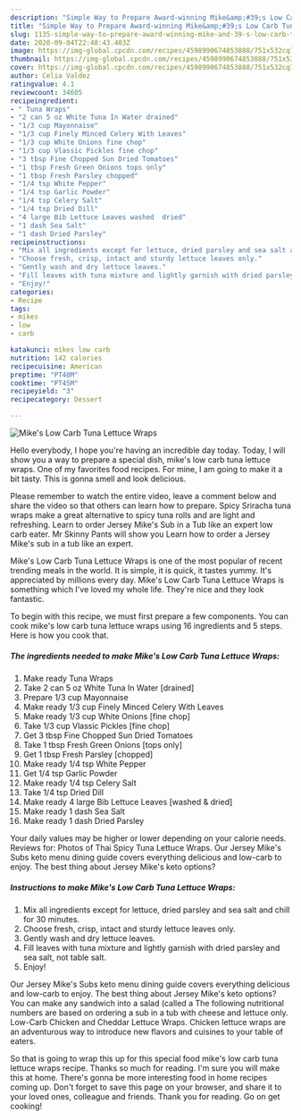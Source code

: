 ```yaml
---
description: "Simple Way to Prepare Award-winning Mike&amp;#39;s Low Carb Tuna Lettuce Wraps"
title: "Simple Way to Prepare Award-winning Mike&amp;#39;s Low Carb Tuna Lettuce Wraps"
slug: 1135-simple-way-to-prepare-award-winning-mike-and-39-s-low-carb-tuna-lettuce-wraps
date: 2020-09-04T22:48:43.403Z
image: https://img-global.cpcdn.com/recipes/4598990674853888/751x532cq70/mikes-low-carb-tuna-lettuce-wraps-recipe-main-photo.jpg
thumbnail: https://img-global.cpcdn.com/recipes/4598990674853888/751x532cq70/mikes-low-carb-tuna-lettuce-wraps-recipe-main-photo.jpg
cover: https://img-global.cpcdn.com/recipes/4598990674853888/751x532cq70/mikes-low-carb-tuna-lettuce-wraps-recipe-main-photo.jpg
author: Celia Valdez
ratingvalue: 4.1
reviewcount: 34605
recipeingredient:
- " Tuna Wraps"
- "2 can 5 oz White Tuna In Water drained"
- "1/3 cup Mayonnaise"
- "1/3 cup Finely Minced Celery With Leaves"
- "1/3 cup White Onions fine chop"
- "1/3 cup Vlassic Pickles fine chop"
- "3 tbsp Fine Chopped Sun Dried Tomatoes"
- "1 tbsp Fresh Green Onions tops only"
- "1 tbsp Fresh Parsley chopped"
- "1/4 tsp White Pepper"
- "1/4 tsp Garlic Powder"
- "1/4 tsp Celery Salt"
- "1/4 tsp Dried Dill"
- "4 large Bib Lettuce Leaves washed  dried"
- "1 dash Sea Salt"
- "1 dash Dried Parsley"
recipeinstructions:
- "Mix all ingredients except for lettuce, dried parsley and sea salt and chill for 30 minutes."
- "Choose fresh, crisp, intact and sturdy lettuce leaves only."
- "Gently wash and dry lettuce leaves."
- "Fill leaves with tuna mixture and lightly garnish with dried parsley and sea salt, not table salt."
- "Enjoy!"
categories:
- Recipe
tags:
- mikes
- low
- carb

katakunci: mikes low carb 
nutrition: 142 calories
recipecuisine: American
preptime: "PT40M"
cooktime: "PT45M"
recipeyield: "3"
recipecategory: Dessert

---
```



![Mike&#39;s Low Carb Tuna Lettuce Wraps](https://img-global.cpcdn.com/recipes/4598990674853888/751x532cq70/mikes-low-carb-tuna-lettuce-wraps-recipe-main-photo.jpg)

Hello everybody, I hope you're having an incredible day today. Today, I will show you a way to prepare a special dish, mike&#39;s low carb tuna lettuce wraps. One of my favorites food recipes. For mine, I am going to make it a bit tasty. This is gonna smell and look delicious.

Please remember to watch the entire video, leave a comment below and share the video so that others can learn how to prepare. Spicy Sriracha tuna wraps make a great alternative to spicy tuna rolls and are light and refreshing. Learn to order Jersey Mike&#39;s Sub in a Tub like an expert low carb eater. Mr Skinny Pants will show you Learn how to order a Jersey Mike&#39;s sub in a tub like an expert.

Mike&#39;s Low Carb Tuna Lettuce Wraps is one of the most popular of recent trending meals in the world. It is simple, it is quick, it tastes yummy. It's appreciated by millions every day. Mike&#39;s Low Carb Tuna Lettuce Wraps is something which I've loved my whole life. They're nice and they look fantastic.


To begin with this recipe, we must first prepare a few components. You can cook mike&#39;s low carb tuna lettuce wraps using 16 ingredients and 5 steps. Here is how you cook that.

<!--inarticleads1-->

##### The ingredients needed to make Mike&#39;s Low Carb Tuna Lettuce Wraps:

1. Make ready  Tuna Wraps
1. Take 2 can 5 oz White Tuna In Water [drained]
1. Prepare 1/3 cup Mayonnaise
1. Make ready 1/3 cup Finely Minced Celery With Leaves
1. Make ready 1/3 cup White Onions [fine chop]
1. Take 1/3 cup Vlassic Pickles [fine chop]
1. Get 3 tbsp Fine Chopped Sun Dried Tomatoes
1. Take 1 tbsp Fresh Green Onions [tops only]
1. Get 1 tbsp Fresh Parsley [chopped]
1. Make ready 1/4 tsp White Pepper
1. Get 1/4 tsp Garlic Powder
1. Make ready 1/4 tsp Celery Salt
1. Take 1/4 tsp Dried Dill
1. Make ready 4 large Bib Lettuce Leaves [washed &amp; dried]
1. Make ready 1 dash Sea Salt
1. Make ready 1 dash Dried Parsley


Your daily values may be higher or lower depending on your calorie needs. Reviews for: Photos of Thai Spicy Tuna Lettuce Wraps. Our Jersey Mike&#39;s Subs keto menu dining guide covers everything delicious and low-carb to enjoy. The best thing about Jersey Mike&#39;s keto options? 

<!--inarticleads2-->

##### Instructions to make Mike&#39;s Low Carb Tuna Lettuce Wraps:

1. Mix all ingredients except for lettuce, dried parsley and sea salt and chill for 30 minutes.
1. Choose fresh, crisp, intact and sturdy lettuce leaves only.
1. Gently wash and dry lettuce leaves.
1. Fill leaves with tuna mixture and lightly garnish with dried parsley and sea salt, not table salt.
1. Enjoy!


Our Jersey Mike&#39;s Subs keto menu dining guide covers everything delicious and low-carb to enjoy. The best thing about Jersey Mike&#39;s keto options? You can make any sandwich into a salad (called a The following nutritional numbers are based on ordering a sub in a tub with cheese and lettuce only. Low-Carb Chicken and Cheddar Lettuce Wraps. Chicken lettuce wraps are an adventurous way to introduce new flavors and cuisines to your table of eaters. 

So that is going to wrap this up for this special food mike&#39;s low carb tuna lettuce wraps recipe. Thanks so much for reading. I'm sure you will make this at home. There's gonna be more interesting food in home recipes coming up. Don't forget to save this page on your browser, and share it to your loved ones, colleague and friends. Thank you for reading. Go on get cooking!
